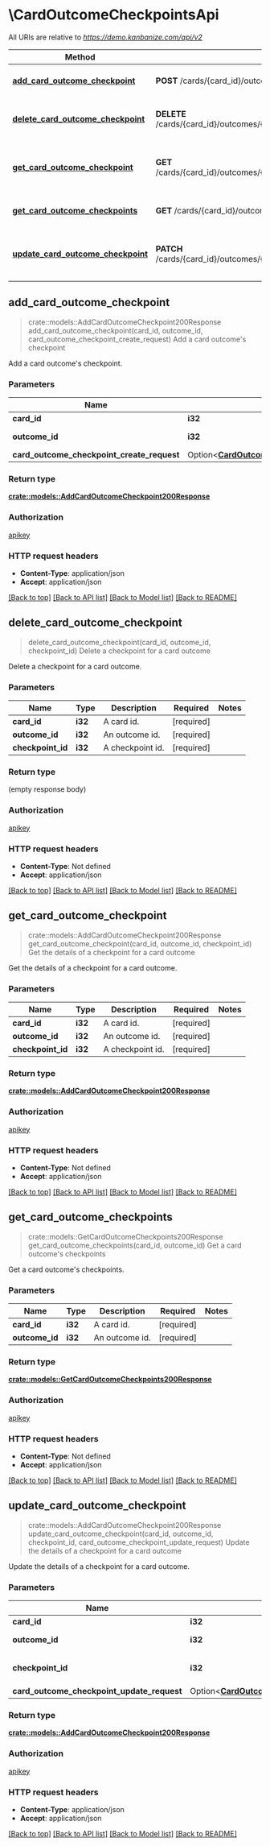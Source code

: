 # \CardOutcomeCheckpointsApi

All URIs are relative to *https://demo.kanbanize.com/api/v2*

Method | HTTP request | Description
------------- | ------------- | -------------
[**add_card_outcome_checkpoint**](CardOutcomeCheckpointsApi.md#add_card_outcome_checkpoint) | **POST** /cards/{card_id}/outcomes/{outcome_id}/checkpoints | Add a card outcome's checkpoint
[**delete_card_outcome_checkpoint**](CardOutcomeCheckpointsApi.md#delete_card_outcome_checkpoint) | **DELETE** /cards/{card_id}/outcomes/{outcome_id}/checkpoints/{checkpoint_id} | Delete a checkpoint for a card outcome
[**get_card_outcome_checkpoint**](CardOutcomeCheckpointsApi.md#get_card_outcome_checkpoint) | **GET** /cards/{card_id}/outcomes/{outcome_id}/checkpoints/{checkpoint_id} | Get the details of a checkpoint for a card outcome
[**get_card_outcome_checkpoints**](CardOutcomeCheckpointsApi.md#get_card_outcome_checkpoints) | **GET** /cards/{card_id}/outcomes/{outcome_id}/checkpoints | Get a card outcome's checkpoints
[**update_card_outcome_checkpoint**](CardOutcomeCheckpointsApi.md#update_card_outcome_checkpoint) | **PATCH** /cards/{card_id}/outcomes/{outcome_id}/checkpoints/{checkpoint_id} | Update the details of a checkpoint for a card outcome



## add_card_outcome_checkpoint

> crate::models::AddCardOutcomeCheckpoint200Response add_card_outcome_checkpoint(card_id, outcome_id, card_outcome_checkpoint_create_request)
Add a card outcome's checkpoint

Add a card outcome's checkpoint.

### Parameters


Name | Type | Description  | Required | Notes
------------- | ------------- | ------------- | ------------- | -------------
**card_id** | **i32** | A card id. | [required] |
**outcome_id** | **i32** | An outcome id. | [required] |
**card_outcome_checkpoint_create_request** | Option<[**CardOutcomeCheckpointCreateRequest**](CardOutcomeCheckpointCreateRequest.md)> |  |  |

### Return type

[**crate::models::AddCardOutcomeCheckpoint200Response**](addCardOutcomeCheckpoint_200_response.md)

### Authorization

[apikey](../README.md#apikey)

### HTTP request headers

- **Content-Type**: application/json
- **Accept**: application/json

[[Back to top]](#) [[Back to API list]](../README.md#documentation-for-api-endpoints) [[Back to Model list]](../README.md#documentation-for-models) [[Back to README]](../README.md)


## delete_card_outcome_checkpoint

> delete_card_outcome_checkpoint(card_id, outcome_id, checkpoint_id)
Delete a checkpoint for a card outcome

Delete a checkpoint for a card outcome.

### Parameters


Name | Type | Description  | Required | Notes
------------- | ------------- | ------------- | ------------- | -------------
**card_id** | **i32** | A card id. | [required] |
**outcome_id** | **i32** | An outcome id. | [required] |
**checkpoint_id** | **i32** | A checkpoint id. | [required] |

### Return type

 (empty response body)

### Authorization

[apikey](../README.md#apikey)

### HTTP request headers

- **Content-Type**: Not defined
- **Accept**: application/json

[[Back to top]](#) [[Back to API list]](../README.md#documentation-for-api-endpoints) [[Back to Model list]](../README.md#documentation-for-models) [[Back to README]](../README.md)


## get_card_outcome_checkpoint

> crate::models::AddCardOutcomeCheckpoint200Response get_card_outcome_checkpoint(card_id, outcome_id, checkpoint_id)
Get the details of a checkpoint for a card outcome

Get the details of a checkpoint for a card outcome.

### Parameters


Name | Type | Description  | Required | Notes
------------- | ------------- | ------------- | ------------- | -------------
**card_id** | **i32** | A card id. | [required] |
**outcome_id** | **i32** | An outcome id. | [required] |
**checkpoint_id** | **i32** | A checkpoint id. | [required] |

### Return type

[**crate::models::AddCardOutcomeCheckpoint200Response**](addCardOutcomeCheckpoint_200_response.md)

### Authorization

[apikey](../README.md#apikey)

### HTTP request headers

- **Content-Type**: Not defined
- **Accept**: application/json

[[Back to top]](#) [[Back to API list]](../README.md#documentation-for-api-endpoints) [[Back to Model list]](../README.md#documentation-for-models) [[Back to README]](../README.md)


## get_card_outcome_checkpoints

> crate::models::GetCardOutcomeCheckpoints200Response get_card_outcome_checkpoints(card_id, outcome_id)
Get a card outcome's checkpoints

Get a card outcome's checkpoints.

### Parameters


Name | Type | Description  | Required | Notes
------------- | ------------- | ------------- | ------------- | -------------
**card_id** | **i32** | A card id. | [required] |
**outcome_id** | **i32** | An outcome id. | [required] |

### Return type

[**crate::models::GetCardOutcomeCheckpoints200Response**](getCardOutcomeCheckpoints_200_response.md)

### Authorization

[apikey](../README.md#apikey)

### HTTP request headers

- **Content-Type**: Not defined
- **Accept**: application/json

[[Back to top]](#) [[Back to API list]](../README.md#documentation-for-api-endpoints) [[Back to Model list]](../README.md#documentation-for-models) [[Back to README]](../README.md)


## update_card_outcome_checkpoint

> crate::models::AddCardOutcomeCheckpoint200Response update_card_outcome_checkpoint(card_id, outcome_id, checkpoint_id, card_outcome_checkpoint_update_request)
Update the details of a checkpoint for a card outcome

Update the details of a checkpoint for a card outcome.

### Parameters


Name | Type | Description  | Required | Notes
------------- | ------------- | ------------- | ------------- | -------------
**card_id** | **i32** | A card id. | [required] |
**outcome_id** | **i32** | An outcome id. | [required] |
**checkpoint_id** | **i32** | A checkpoint id. | [required] |
**card_outcome_checkpoint_update_request** | Option<[**CardOutcomeCheckpointUpdateRequest**](CardOutcomeCheckpointUpdateRequest.md)> |  |  |

### Return type

[**crate::models::AddCardOutcomeCheckpoint200Response**](addCardOutcomeCheckpoint_200_response.md)

### Authorization

[apikey](../README.md#apikey)

### HTTP request headers

- **Content-Type**: application/json
- **Accept**: application/json

[[Back to top]](#) [[Back to API list]](../README.md#documentation-for-api-endpoints) [[Back to Model list]](../README.md#documentation-for-models) [[Back to README]](../README.md)


